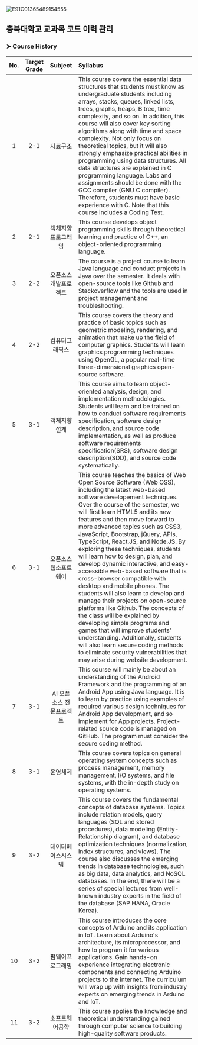 ![E91C01365489154555](https://user-images.githubusercontent.com/56868605/194696409-f590d5c3-88ea-4b7d-9141-020c10046924.jpg)

## 충북대학교 교과목 코드 이력 관리

### ➤ Course History

| No. | Target Grade | Subject | Syllabus |
| :-: | :-: | :-: | :- |
| 1 | 2-1 | 자료구조 | This course covers the essential data structures that students must know as undergraduate students including arrays, stacks, queues, linked lists, trees, graphs, heaps, B tree, time complexity, and so on. In addition, this course will also cover key sorting algorithms along with time and space complexity. Not only focus on theoretical topics, but it will also strongly emphasize practical abilities in programming using data structures. All data structures are explained in C programming language. Labs and assignments should be done with the GCC compiler (GNU C compiler). Therefore, students must have basic experience with C. Note that this course includes a Coding Test. |
| 2 | 2-1 | 객체지향 프로그래밍 | This course develops object programming skills through theoretical learning and practice of C++, an object-oriented programming language. |
| 3 | 2-2 | 오픈소스개발프로젝트 | The course is a project course to learn Java language and conduct projects in Java over the semester. It deals with open-source tools like Github and Stackoverflow and the tools are used in project management and troubleshooting. |
| 4 | 2-2 | 컴퓨터그래픽스 | This course covers the theory and practice of basic topics such as geometric modeling, rendering, and animation that make up the field of computer graphics. Students will learn graphics programming techniques using OpenGL, a popular real-time three-dimensional graphics open-source software. |
| 5 | 3-1 | 객체지향 설계 | This course aims to learn object-oriented analysis, design, and implementation methodologies. Students will learn and be trained on how to conduct software requirements specification, software design description, and source code implementation, as well as produce software requirements specification(SRS), software design description(SDD), and source code systematically. |
| 6 | 3-1 | 오픈소스 웹소프트웨어 | This course teaches the basics of Web Open Source Software (Web OSS), including the latest web-based software developement techniques. Over the course of the semester, we will first learn HTML5 and its new features and then move forward to more advanced topics such as CSS3, JavaScript, Bootstrap, jQuery, APIs, TypeScript, React.JS, and Node.JS. By exploring these techniques, students will learn how to design, plan, and develop dynamic interactive, and easy-accessible web-based software that is cross-browser compatible with desktop and mobile phones. The students will also learn to develop and manage their projects on open-source platforms like Github. The concepts of the class will be explained by developing simple programs and games that will improve students' understanding. Additionally, students will also learn secure coding methods to eliminate security vulnerabilities that may arise during website development. |
| 7 | 3-1 | AI  오픈소스 전문프로젝트 | This course will mainly be about an understanding of the Android Framework and the programming of an Android App using Java language. It is to learn by practice using examples of required various design techniques for Android App development, and so implement for App projects. Project-related source code is managed on GitHub. The program must consider the secure coding method. |
| 8 | 3-1 | 운영체제 | This course covers topics on general operating system concepts such as process management, memory management, I/O systems, and file systems, with the in-depth study on operating systems. |
| 9 | 3-2 | 데이터베이스시스템 | This course covers the fundamental concepts of database systems. Topics include relation models, query languages (SQL and stored procedures), data modeling (Entity-Relationship diagram), and database optimization techniques (normalization, index structures, and views). The course also discusses the emerging trends in database technologies, such as big data, data analytics, and NoSQL databases. In the end, there will be a series of special lectures from well-known industry experts in the field of the database (SAP HANA, Oracle Korea). |
| 10 | 3-2 | 펌웨어프로그래밍 | This course introduces the core concepts of Arduino and its application in IoT. Learn about Arduino's architecture, its microprocessor, and how to program it for various applications. Gain hands-on experience integrating electronic components and connecting Arduino projects to the internet. The curriculum will wrap up with insights from industry experts on emerging trends in Arduino and IoT. |
| 11 | 3-2 | 소프트웨어공학 | This course applies the knowledge and theoretical understanding gained through computer science to building high-quality software products. |
